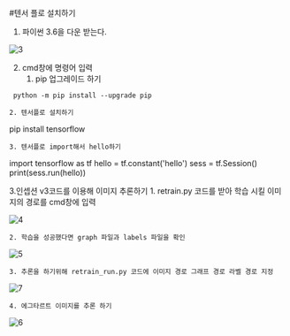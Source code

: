 #텐서 플로 설치하기

1. 파이썬 3.6을 다운 받는다.

![3](https://user-images.githubusercontent.com/39250642/48931052-b6911000-ef37-11e8-9e8d-77a563af739b.png)

2. cmd창에 명령어 입력
	1. pip 업그레이드 하기

```
 python -m pip install --upgrade pip
```

	2. 텐서플로 설치하기



 pip install tensorflow


	3. 텐서플로 import해서 hello하기


import tensorflow as tf
hello = tf.constant('hello')
sess = tf.Session()
print(sess.run(hello))


3.인셉션 v3코드를 이용해 이미지 추론하기
	1. retrain.py 코드를 받아 학습 시킬 이미지의 경로를 cmd창에 입력

![4](https://user-images.githubusercontent.com/39250642/48931426-8a768e80-ef39-11e8-949b-c2c26c892bb1.png)

	2. 학습을 성공했다면 graph 파일과 labels 파일을 확인

![5](https://user-images.githubusercontent.com/39250642/48931496-f8bb5100-ef39-11e8-8ede-d6e392393284.png)

	3. 추론을 하기위해 retrain_run.py 코드에 이미지 경로 그래프 경로 라벨 경로 지정

![7](https://user-images.githubusercontent.com/39250642/48931618-b7777100-ef3a-11e8-8c6d-fdddc751faa1.png)

	4. 에그타르트 이미지를 추론 하기

![6](https://user-images.githubusercontent.com/39250642/48931649-d544d600-ef3a-11e8-956b-cb279663c941.png)
